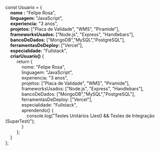 const Usuario = { <br>
    &nbsp;&nbsp;&nbsp;&nbsp;<b>nome :</b> "Felipe Rosa", <br>
    &nbsp;&nbsp;&nbsp;&nbsp;<b>linguagem:</b> "JavaScript", <br>
    &nbsp;&nbsp;&nbsp;&nbsp;<b>experiencia:</b> "3 anos", <br>
    &nbsp;&nbsp;&nbsp;&nbsp;<b>projetos:</b> ["Placa de Validade", "WMS", "Piramide"], <br>
    &nbsp;&nbsp;&nbsp;&nbsp;<b>frameworksUsados:</b> ["Node.js", "Express", "Handlebars"], <br>
    &nbsp;&nbsp;&nbsp;&nbsp;<b>bancoDeDados:</b> ["MongoDB","MySQL","PostgreSQL"], <br>
    &nbsp;&nbsp;&nbsp;&nbsp;<b>ferramentasDeDeploy:</b> ["Vercel"], <br>
    &nbsp;&nbsp;&nbsp;&nbsp;<b>especialidade:</b> "Fullstack", <br>
    &nbsp;&nbsp;&nbsp;&nbsp;<b>criarUsuario()</b> { <br>
    &nbsp;&nbsp;&nbsp;&nbsp;&nbsp;&nbsp;&nbsp;&nbsp; return { <br>
    &nbsp;&nbsp;&nbsp;&nbsp;&nbsp;&nbsp;&nbsp;&nbsp;&nbsp;&nbsp;&nbsp;&nbsp; nome: "Felipe Rosa", <br>
    &nbsp;&nbsp;&nbsp;&nbsp;&nbsp;&nbsp;&nbsp;&nbsp;&nbsp;&nbsp;&nbsp;&nbsp; linguagem: "JavaScript", <br>
    &nbsp;&nbsp;&nbsp;&nbsp;&nbsp;&nbsp;&nbsp;&nbsp;&nbsp;&nbsp;&nbsp;&nbsp; experiencia: "3 anos", <br>
    &nbsp;&nbsp;&nbsp;&nbsp;&nbsp;&nbsp;&nbsp;&nbsp;&nbsp;&nbsp;&nbsp;&nbsp; projetos: ["Placa de Validade", "WMS", "Piramide"], <br>
    &nbsp;&nbsp;&nbsp;&nbsp;&nbsp;&nbsp;&nbsp;&nbsp;&nbsp;&nbsp;&nbsp;&nbsp; frameworksUsados: ["Node.js", "Express", "Handlebars"], <br>
    &nbsp;&nbsp;&nbsp;&nbsp;&nbsp;&nbsp;&nbsp;&nbsp;&nbsp;&nbsp;&nbsp;&nbsp; bancoDeDados: ["MongoDB","MySQL","PostgreSQL"], <br>
    &nbsp;&nbsp;&nbsp;&nbsp;&nbsp;&nbsp;&nbsp;&nbsp;&nbsp;&nbsp;&nbsp;&nbsp; ferramentasDeDeploy: ["Vercel"], <br>
    &nbsp;&nbsp;&nbsp;&nbsp;&nbsp;&nbsp;&nbsp;&nbsp;&nbsp;&nbsp;&nbsp;&nbsp; especialidade: "Fullstack", <br>
    &nbsp;&nbsp;&nbsp;&nbsp;&nbsp;&nbsp;&nbsp;&nbsp;&nbsp;&nbsp;&nbsp;&nbsp; aprendendo() { <br>
    &nbsp;&nbsp;&nbsp;&nbsp;&nbsp;&nbsp;&nbsp;&nbsp;&nbsp;&nbsp;&nbsp;&nbsp;&nbsp;&nbsp;&nbsp;&nbsp; console.log("Testes Unitários (Jest) && Testes de Integração (SuperTest)"); <br>
    &nbsp;&nbsp;&nbsp;&nbsp;&nbsp;&nbsp;&nbsp;&nbsp;&nbsp;&nbsp;&nbsp;&nbsp; } <br>
    &nbsp;&nbsp;&nbsp;&nbsp;&nbsp;&nbsp;&nbsp;&nbsp; }; <br>
    &nbsp;&nbsp;&nbsp;&nbsp;} <br>
};
